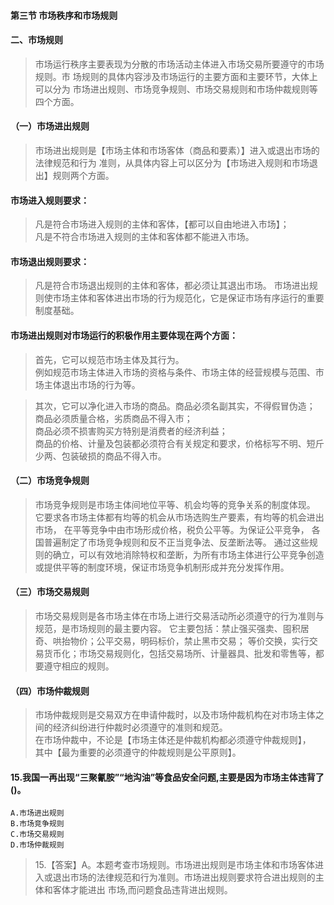 #### 第三节 市场秩序和市场规则

#### 二、市场规则
>   市场运行秩序主要表现为分散的市场活动主体进入市场交易所要遵守的市场规则。市
场规则的具体内容涉及市场运行的主要方面和主要环节，大体上可以分为
    市场进出规则、市场竞争规则、市场交易规则和市场仲裁规则等四个方面。
    
    
#### （一）市场进出规则
>   市场进出规则是【市场主体和市场客体（商品和要素）】进入或退出市场的法律规范和行为
准则，从具体内容上可以区分为【市场进入规则和市场退出】规则两个方面。

#### 市场进入规则要求：
>   凡是符合市场进入规则的主体和客体，【都可以自由地进入市场】；   
    凡是不符合市场进入规则的主体和客体都不能进入市场。  
    
#### 市场退出规则要求：
>   凡是符合市场退出规则的主体和客体，都必须让其退出市场。
    市场进出规则使市场主体和客体进出市场的行为规范化，它是保证市场有序运行的重要制度基础。

#### 市场进出规则对市场运行的积极作用主要体现在两个方面：
>   首先，它可以规范市场主体及其行为。  
例如规范市场主体进入市场的资格与条件、市场主体的经营规模与范围、市场主体退出市场的行为等。  
    
>   其次，它可以净化进入市场的商品。商品必须名副其实，不得假冒伪造；   
商品必须质量合格，劣质商品不得入市；   
商品必须不损害购买方特别是消费者的经济利益；   
商品的价格、计量及包装都必须符合有关规定和要求，价格标写不明、短斤少两、包装破损的商品不得入市。   

#### （二）市场竞争规则
>   市场竞争规则是市场主体间地位平等、机会均等的竞争关系的制度体现。
它要求各市场主体都有均等的机会从市场选购生产要素，有均等的机会进出市场，
在平等竞争中由市场形成价格，税负公平等。为保证公平竞争，
各国普遍制定了市场竞争规则和反不正当竞争法、反垄断法等。
通过这些规则的确立，可以有效地消除特权和垄断，为所有市场主体进行公平竞争创造或提供平等的制度环境，保证市场竞争机制形成并充分发挥作用。
    
#### （三）市场交易规则
>   市场交易规则是各市场主体在市场上进行交易活动所必须遵守的行为准则与规范，是市场规则的最主要内容。
它主要包括：禁止强买强卖、囤积居奇、哄抬物价；公平交易，明码标价，禁止黑市交易；
等价交换，实行交易货币化；市场交易规则化，包括交易场所、计量器具、批发和零售等，都要遵守相应的规则。
    
#### （四）市场仲裁规则
>   市场仲裁规则是交易双方在申请仲裁时，以及市场仲裁机构在对市场主体之间的经济纠纷进行仲裁时必须遵守的准则和规范。   
    在市场仲裁中，不论是【市场主体还是仲裁机构都必须遵守仲裁规则】，   
    其中【最为重要的必须遵守的仲裁规则是公平原则】。   


#### 15.我国一再出现“三聚氰胺”“地沟油”等食品安全问题,主要是因为市场主体违背了()。
    A.市场进出规则
    B.市场竞争规则
    C.市场交易规则
    D.市场仲裁规则
>   15.【答案】A。本题考查市场规则。市场进出规则是市场主体和市场客体进
    入或退出市场的法律规范和行为准则。市场进出规则要求符合进出规则的主体和客体才能进出
    市场,而问题食品违背进出规则。














    